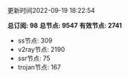 更新时间2022-09-19 18:22:54

**总订阅: 98**
**总节点: 9547**
**有效节点: 2741**
- ss节点: 309
- v2ray节点: 2190
- ssr节点: 75
- trojan节点: 167

